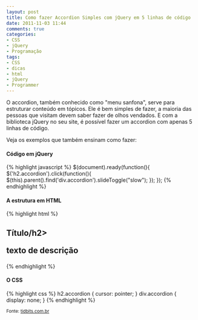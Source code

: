 ```yaml
---
layout: post
title: Como fazer Accordion Simples com jQuery em 5 linhas de código
date: 2011-11-03 11:44
comments: true
categories:
- CSS
- jQuery
- Programação
tags:
- CSS
- dicas
- html
- jQuery
- Programmer
---
```


O accordion, também conhecido como "menu sanfona", serve para estruturar conteúdo em tópicos. Ele é bem simples de fazer, a maioria das pessoas que visitam devem saber fazer de olhos vendados. E com a biblioteca jQuery no seu site, é possível fazer um accordion com apenas 5 linhas de código.

Veja os exemplos que também ensinam como fazer:

#### Código em jQuery

{% highlight javascript %}
$(document).ready(function(){
  $('h2.accordion').click(function(){
    $(this).parent().find('div.accordion').slideToggle("slow");
  });
});
{% endhighlight %}

#### A estrutura em HTML

{% highlight html %}
<div class="exemplo">
  <h2 class="accordion">Título/h2>
  <div class="accordion">
    <p> texto de descrição </p>
  </div>
</div>
{% endhighlight %}

#### O CSS

{% highlight css %}
h2.accordion {
  cursor: pointer;
}
div.accordion {
  display: none;
}
{% endhighlight %}

<small>Fonte: [tidbits.com.br](http://www.tidbits.com.br/)</small>
